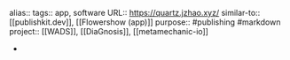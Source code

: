 alias::
tags:: app, software
URL:: https://quartz.jzhao.xyz/
similar-to:: [[publishkit.dev]], [[Flowershow (app)]] 
purpose:: #publishing #markdown 
project:: [[WADS]], [[DiaGnosis]], [[metamechanic-io]]

-